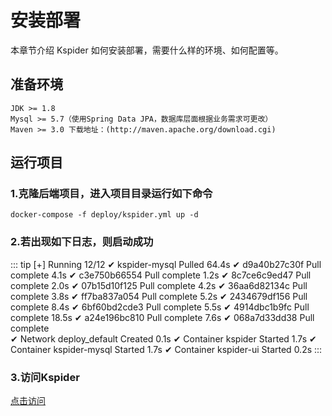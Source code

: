 # 安装部署

本章节介绍 Kspider 如何安装部署，需要什么样的环境、如何配置等。

## 准备环境

```
JDK >= 1.8
Mysql >= 5.7（使用Spring Data JPA，数据库层面根据业务需求可更改）
Maven >= 3.0 下载地址：(http://maven.apache.org/download.cgi)
```

## 运行项目

###  1.克隆后端项目，进入项目目录运行如下命令
```shell
docker-compose -f deploy/kspider.yml up -d
```

### 2.若出现如下日志，则启动成功
::: tip
[+] Running 12/12
 ✔ kspider-mysql Pulled                                64.4s 
   ✔ d9a40b27c30f Pull complete                         4.1s 
   ✔ c3e750b66554 Pull complete                         1.2s 
   ✔ 8c7ce6c9ed47 Pull complete                         2.0s 
   ✔ 07b15d10f125 Pull complete                         4.2s
   ✔ 36aa6d82134c Pull complete                         3.8s
   ✔ ff7ba837a054 Pull complete                         5.2s
   ✔ 2434679df156 Pull complete                         8.4s
   ✔ 6bf60bd2cde3 Pull complete                         5.5s
   ✔ 4914dbc1b9fc Pull complete                        18.5s
   ✔ a24e196bc810 Pull complete                         7.6s
   ✔ 068a7d33dd38 Pull complete                        
 ✔ Network deploy_default   Created                     0.1s
 ✔ Container kspider        Started                     1.7s
 ✔ Container kspider-mysql  Started                     1.7s
 ✔ Container kspider-ui     Started                     0.2s
:::

### 3.访问Kspider
[点击访问](http://127.0.0.1:80)
